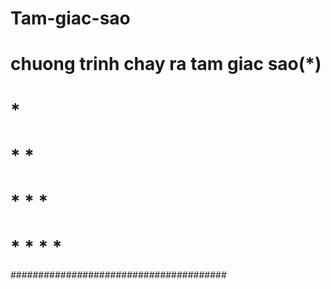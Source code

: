 # Tam-giac-sao
# chuong trinh chay ra tam giac sao(*)
#     *
#     * *
#     * * *
#     * * * *
#######################################

